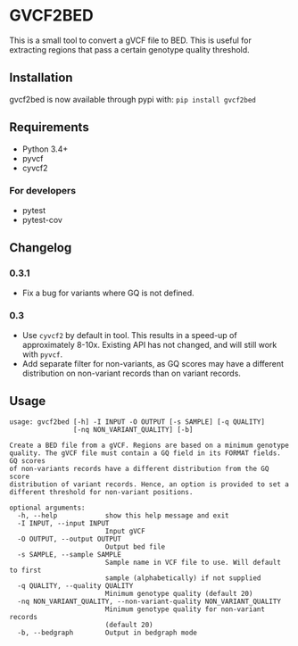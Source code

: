 GVCF2BED
========

This is a small tool to convert a gVCF file to BED.
This is useful for extracting regions that pass a certain genotype quality threshold.
 

## Installation

gvcf2bed is now available through pypi with: 
`pip install gvcf2bed` 


## Requirements

* Python 3.4+
* pyvcf
* cyvcf2

### For developers

* pytest
* pytest-cov

## Changelog

### 0.3.1

* Fix a bug for variants where GQ is not defined.

### 0.3 

* Use `cyvcf2` by default in tool. This results in a speed-up of approximately
8-10x. Existing API has not changed, and will still work with `pyvcf`.
* Add separate filter for non-variants, as GQ scores may have a different
distribution on non-variant records than on variant records.


## Usage

```
usage: gvcf2bed [-h] -I INPUT -O OUTPUT [-s SAMPLE] [-q QUALITY]
                [-nq NON_VARIANT_QUALITY] [-b]

Create a BED file from a gVCF. Regions are based on a minimum genotype
quality. The gVCF file must contain a GQ field in its FORMAT fields. GQ scores
of non-variants records have a different distribution from the GQ score
distribution of variant records. Hence, an option is provided to set a
different threshold for non-variant positions.

optional arguments:
  -h, --help            show this help message and exit
  -I INPUT, --input INPUT
                        Input gVCF
  -O OUTPUT, --output OUTPUT
                        Output bed file
  -s SAMPLE, --sample SAMPLE
                        Sample name in VCF file to use. Will default to first
                        sample (alphabetically) if not supplied
  -q QUALITY, --quality QUALITY
                        Minimum genotype quality (default 20)
  -nq NON_VARIANT_QUALITY, --non-variant-quality NON_VARIANT_QUALITY
                        Minimum genotype quality for non-variant records
                        (default 20)
  -b, --bedgraph        Output in bedgraph mode

```